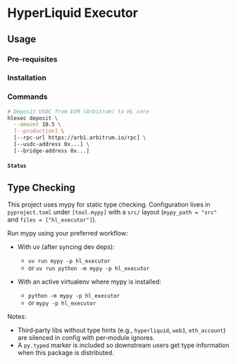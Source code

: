 # HyperLiquid Executor


## Usage

### Pre-requisites

### Installation

### Commands

```sh
# Deposit USDC from EVM (Arbitrum) to HL core
hlexec deposit \
  --amount 10.5 \
  [--production] \
  [--rpc-url https://arb1.arbitrum.io/rpc] \
  [--usdc-address 0x...] \
  [--bridge-address 0x...]
```

#### `Status` 

## Type Checking

This project uses mypy for static type checking. Configuration lives in `pyproject.toml` under `[tool.mypy]` with a `src/` layout (`mypy_path = "src"` and `files = ["hl_executor"]`).

Run mypy using your preferred workflow:

- With uv (after syncing dev deps):
  - `uv run mypy -p hl_executor`
  - or `uv run python -m mypy -p hl_executor`

- With an active virtualenv where mypy is installed:
  - `python -m mypy -p hl_executor`
  - or `mypy -p hl_executor`

Notes:
- Third‑party libs without type hints (e.g., `hyperliquid`, `web3`, `eth_account`) are silenced in config with per‑module ignores.
- A `py.typed` marker is included so downstream users get type information when this package is distributed.
